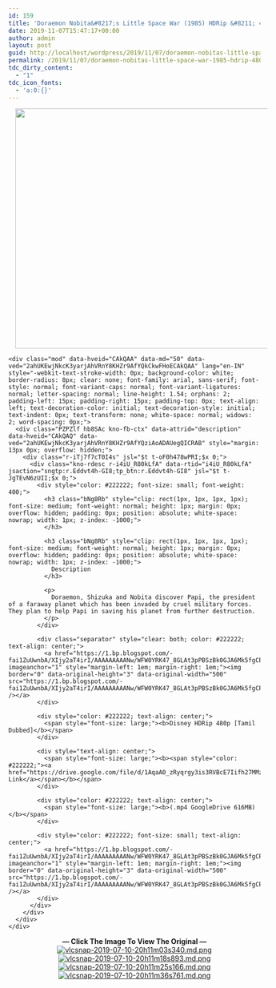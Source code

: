 ```yaml
---
id: 159
title: 'Doraemon Nobita&#8217;s Little Space War (1985) HDRip &#8211; 480p &#8211; [Tamil Dubbed] &#8211; x264 &#8211; 600MB'
date: 2019-11-07T15:47:17+00:00
author: admin
layout: post
guid: http://localhost/wordpress/2019/11/07/doraemon-nobitas-little-space-war-1985-hdrip-480p-tamil-dubbed-x264-600mb/
permalink: /2019/11/07/doraemon-nobitas-little-space-war-1985-hdrip-480p-tamil-dubbed-x264-600mb/
tdc_dirty_content:
  - "1"
tdc_icon_fonts:
  - 'a:0:{}'
---
```

<div dir="ltr" style="text-align: left;" trbidi="on">
  <div dir="ltr" style="text-align: left;" trbidi="on">
    <div class="separator" style="clear: both; text-align: center;">
      <a href="https://1.bp.blogspot.com/-6hh8Xq0jgKA/XSX30IxXmKI/AAAAAAAAAlQ/iz1H_HHe_SkMyQN7FQLjrBaMRnymEdmAgCLcBGAs/s1600/hqdefault.jpg" imageanchor="1" style="margin-left: 1em; margin-right: 1em;"><img loading="lazy" border="0" data-original-height="360" data-original-width="480" height="480" src="https://1.bp.blogspot.com/-6hh8Xq0jgKA/XSX30IxXmKI/AAAAAAAAAlQ/iz1H_HHe_SkMyQN7FQLjrBaMRnymEdmAgCLcBGAs/s640/hqdefault.jpg" width="640" /></a>
    </div>
    
    <div class="mod" data-hveid="CAkQAA" data-md="50" data-ved="2ahUKEwjNkcK3yarjAhVRnY8KHZr9AfYQkCkwFHoECAkQAA" lang="en-IN" style="-webkit-text-stroke-width: 0px; background-color: white; border-radius: 8px; clear: none; font-family: arial, sans-serif; font-style: normal; font-variant-caps: normal; font-variant-ligatures: normal; letter-spacing: normal; line-height: 1.54; orphans: 2; padding-left: 15px; padding-right: 15px; padding-top: 0px; text-align: left; text-decoration-color: initial; text-decoration-style: initial; text-indent: 0px; text-transform: none; white-space: normal; widows: 2; word-spacing: 0px;">
      <div class="PZPZlf hb8SAc kno-fb-ctx" data-attrid="description" data-hveid="CAkQAQ" data-ved="2ahUKEwjNkcK3yarjAhVRnY8KHZr9AfYQziAoADAUegQICRAB" style="margin: 13px 0px; overflow: hidden;">
        <div class="r-iTj7f7cT0I4s" jsl="$t t-oF0h478wPRI;$x 0;">
          <div class="kno-rdesc r-i4iU_R80kLfA" data-rtid="i4iU_R80kLfA" jsaction="sngtp:r.Eddvt4h-GI8;tp_btn:r.Eddvt4h-GI8" jsl="$t t-JgTEvN6zUII;$x 0;">
            <div style="color: #222222; font-size: small; font-weight: 400;">
              <h3 class="bNg8Rb" style="clip: rect(1px, 1px, 1px, 1px); font-size: medium; font-weight: normal; height: 1px; margin: 0px; overflow: hidden; padding: 0px; position: absolute; white-space: nowrap; width: 1px; z-index: -1000;">
              </h3>
              
              <h3 class="bNg8Rb" style="clip: rect(1px, 1px, 1px, 1px); font-size: medium; font-weight: normal; height: 1px; margin: 0px; overflow: hidden; padding: 0px; position: absolute; white-space: nowrap; width: 1px; z-index: -1000;">
                Description
              </h3>
              
              <p>
                Doraemon, Shizuka and Nobita discover Papi, the president of a faraway planet which has been invaded by cruel military forces. They plan to help Papi in saving his planet from further destruction.
              </p>
            </div>
            
            <div class="separator" style="clear: both; color: #222222; text-align: center;">
              <a href="https://1.bp.blogspot.com/-fai1ZuUwnbA/XIjy2aT4irI/AAAAAAAAANw/WFW0YRK47_8GLAt3pPBSzBk0GJA6Mk5fgCPcBGAYYCw/s1600/torrborder.gif" imageanchor="1" style="margin-left: 1em; margin-right: 1em;"><img border="0" data-original-height="3" data-original-width="500" src="https://1.bp.blogspot.com/-fai1ZuUwnbA/XIjy2aT4irI/AAAAAAAAANw/WFW0YRK47_8GLAt3pPBSzBk0GJA6Mk5fgCPcBGAYYCw/s1600/torrborder.gif" /></a>
            </div>
            
            <div style="color: #222222; text-align: center;">
              <span style="font-size: large;"><b>Disney HDRip 480p [Tamil Dubbed]</b></span>
            </div>
            
            <div style="text-align: center;">
              <span style="font-size: large;"><b><span style="color: #222222;"><a href="https://drive.google.com/file/d/1AqaA0_zRyqrgy3is3RVBcE7Iifh27MMz/view">Download Link</a></span></b></span>
            </div>
            
            <div style="color: #222222; text-align: center;">
              <span style="font-size: large;"><b>(.mp4 GoogleDrive 616MB)</b></span>
            </div>
            
            <div style="color: #222222; font-size: small; text-align: center;">
              <a href="https://1.bp.blogspot.com/-fai1ZuUwnbA/XIjy2aT4irI/AAAAAAAAANw/WFW0YRK47_8GLAt3pPBSzBk0GJA6Mk5fgCPcBGAYYCw/s1600/torrborder.gif" imageanchor="1" style="margin-left: 1em; margin-right: 1em;"><img border="0" data-original-height="3" data-original-width="500" src="https://1.bp.blogspot.com/-fai1ZuUwnbA/XIjy2aT4irI/AAAAAAAAANw/WFW0YRK47_8GLAt3pPBSzBk0GJA6Mk5fgCPcBGAYYCw/s1600/torrborder.gif" /></a>
            </div>
          </div>
        </div>
      </div>
    </div>
  </div>
  
  <div style="text-align: center;">
    <b>&#8212; Click The Image To View The Original &#8212;</b>
  </div>
  
  <div style="text-align: center;">
    <a href="https://extraimage.com/image/EVSis"><img alt="vlcsnap-2019-07-10-20h11m03s340.md.png" border="0" src="https://extraimage.com/images/2019/07/10/vlcsnap-2019-07-10-20h11m03s340.md.png" /></a><a href="https://extraimage.com/image/EVmco"><img alt="vlcsnap-2019-07-10-20h11m18s893.md.png" border="0" src="https://extraimage.com/images/2019/07/10/vlcsnap-2019-07-10-20h11m18s893.md.png" /></a><a href="https://extraimage.com/image/EV9Vt"><img alt="vlcsnap-2019-07-10-20h11m25s166.md.png" border="0" src="https://extraimage.com/images/2019/07/10/vlcsnap-2019-07-10-20h11m25s166.md.png" /></a><a href="https://extraimage.com/image/EVsW5"><img alt="vlcsnap-2019-07-10-20h11m36s761.md.png" border="0" src="https://extraimage.com/images/2019/07/10/vlcsnap-2019-07-10-20h11m36s761.md.png" /></a>
  </div>
</div>